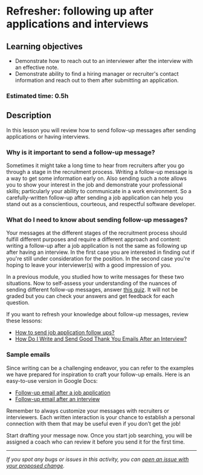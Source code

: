# Refresher: following up after applications and interviews

## Learning objectives

- Demonstrate how to reach out to an interviewer after the interview with an effective note.
- Demonstrate ability to find a hiring manager or recruiter's contact information and reach out to them after submitting an application.

### **Estimated time**: 0.5h

## Description

In this lesson you will review how to send follow-up messages after sending applications or having interviews. 

### Why is it important to send a follow-up message?

Sometimes it might take a long time to hear from recruiters after you go through a stage in the recruitment process. Writing a follow-up message is a way to get some information early on. Also sending such a note allows you to show your interest in the job and demonstrate your professional skills; particularly your ability to communicate in a work environment. So a carefully-written follow-up after sending a job application can help you stand out as a conscientious, courteous, and respectful software developer.

### What do I need to know about sending follow-up messages?

Your messages at the different stages of the recruitment process should fulfill different purposes and require a different approach and content: writing a follow-up after a job application is not the same as following up after having an interview. In the first case you are interested in finding out if you're still under consideration for the position. In the second case you're hoping to leave your interviewer(s) with a good impression of you.

In a previous module, you studied how to write messages for these two situations. Now to self-assess your understanding of the nuances of sending different follow-up messages, answer [this quiz](https://forms.gle/Gh2GzsRWo6D7vADH8). It will not be graded but you can check your answers and get feedback for each question.

If you want to refresh your knowledge about follow-up messages, review these lessons:

- [How to send job application follow ups?](https://github.com/microverseinc/curriculum-professional-skills/blob/main/job-search/job-searching-how-to-send-job-application-follow-ups.md)
- [How Do I Write and Send Good Thank You Emails After an Interview?](https://microverse.zendesk.com/hc/en-us/articles/360059985873-How-Do-I-Write-and-Send-Good-Thank-You-Emails-After-an-Interview-)

### Sample emails

Since writing can be a challenging endeavor, you can refer to the examples we have prepared for inspiration to craft your follow-up emails. Here is an easy-to-use version in Google Docs:

- [Follow-up email after a job application](https://docs.google.com/document/d/1Z7ecitH3KPASnVcKFfiVVP72RD2S37yTDoVlt3HCNX4/edit#)
- [Follow-up email after an interview](https://docs.google.com/document/d/1eKaD6A8YUJMYmaDF1wvafXSEtPWAVoTY2UgqO-ThSXY/edit?usp=sharing)

Remember to always customize your messages with recruiters or interviewers. Each written interaction is your chance to establish a personal connection with them that may be useful even if you don’t get the job!

Start drafting your message now. Once you start job searching, you will be assigned a coach who can review it before you send it for the first time.

---

*If you spot any bugs or issues in this activity, you can [open an issue with your proposed change](https://github.com/microverseinc/curriculum-transversal-skills/blob/main/git-github/articles/open_issue.md).*
